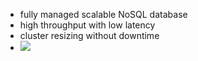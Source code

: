 - fully managed scalable NoSQL database
- high throughput with low latency
- cluster resizing without downtime
- ![](https://www.computerhope.com/jargon/b/bigtable.jpg)